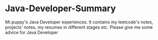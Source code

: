 # Java-Developer-Summary
Mr.puppy's Java Developer experiences. It contains my leetcode's notes, projects' notes, my resumes in different stages etc.
Please give me some advice for Java Developer

